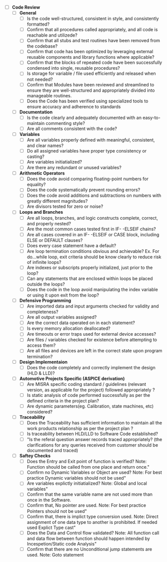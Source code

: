 - [ ] **Code Review**
  - [ ] **General**
    - [ ] Is the code well-structured, consistent in style, and consistently formatted?
    - [ ] Confirm that all procedures called appropriately, and all code is reachable and utilizede?
    - [ ] Confirm that all stubs and test routines have been removed from the codebase?
    - [ ] Confirm that code has been optimized by leveraging external reusable components and library functions where applicable?
    - [ ] Confirm that the blocks of repeated code have been successfully condensed into single, reusable procedures?
    - [ ] Is storage for variable  / file used efficiently  and released when not needed?
    - [ ] Confirm that Modules have been reviewed and streamlined to ensure they are well-structured and appropriately divided into manageable routines.
    - [ ] Does the Code has been verified using specialized tools to ensure accuracy and adherence to standards
  - [ ] **Documentation**
    - [ ] Is the code clearly and adequately documented with an easy-to-maintain commenting style?
    - [ ] Are all comments consistent with the code?
  - [ ] **Variables**
    - [ ] Are all variables properly defined with meaningful, consistent, and clear names?
    - [ ] Do all assigned variables have proper type consistency or casting?
    - [ ] Are variables initiatialized?
    - [ ] Are there any redundant or unused variables?
  - [ ] **Arithmetic Operators**
    - [ ] Does the code avoid comparing floating-point numbers for equality?
    - [ ] Does the code systematically prevent rounding errors?
    - [ ] Does the code avoid additions and subtractions on numbers with greatly different magnitudes?
    - [ ] Are divisors tested for zero or noise?
  - [ ] **Loops and Branches**
    - [ ] Are all loops, branches, and logic constructs complete, correct, and properly nested?
    - [ ] Are the most common cases tested first in IF- -ELSEIF chains?
    - [ ] Are all cases covered in an IF- -ELSEIF or CASE block, including ELSE or DEFAULT clauses?
    - [ ] Does every case statement have a default?
    - [ ] Are loop termination conditions obvious and achievable? Ex. For do…while loop, exit criteria should be know clearly to reduce risk of infinite loops?
    - [ ] Are indexes or subscripts properly initialized, just prior to the loop?
    - [ ] Can any statements that are enclosed within loops be placed outside the loops?
    - [ ] Does the code in the loop avoid manipulating the index variable or using it upon exit from the loop?
  - [ ] **Defensive Programming**
    - [ ]  Are imported data and input arguments checked for validity and completeness?
    - [ ]  Are all output variables assigned?
    - [ ]  Are the correct data operated on in each statement?
    - [ ]  Is every memory allocation deallocated?
    - [ ]  Are timeouts or error traps used for external device accesses?
    - [ ]  Are files / variables checked for existence before attempting to access them?
    - [ ]  Are all files and devices are left in the correct state upon program termination?
  - [ ] **Design Implementaion**
    - [ ] Does the code completely and correctly implement the design (HLD & LLD)?
  - [ ] **Automotive Projects Specific (ASPICE derivation)**
    - [ ] Are MISRA specific coding standard / guidelines (relevant version, as applicable for the project) followed appropriately ?
    - [ ] Is static analysis of code performed successfully as per the defined criteria in the project plan?
    - [ ] Are dynamic parameters(eg. Calibration, state machines, etc) considered?
  - [ ] **Traceability**
    - [ ] Does the Traceability has sufficient information to maintain all the work products relationship as per the project plan ?
    - [ ] Is traceability between HLD/LLD to Software Code established?
    - [ ] "Is the referal  question answer records traced appropriately? 
          (the clarifications for any queries received from customer should be documented and traced)
  - [ ] **Saftey Checks**
    - [ ] Does the Entry and Exit point of function is verified?
          Note: Function should be called from one place and return once."
    - [ ] Confirm no Dynamic Variables or Object are used?
          Note: For best practice Dynamic variables should not be used"
    - [ ] Are variables explictly initiatialized?
          Note: Global and local variables"
    - [ ] Confirm that the same variable name are not used more than once in the Software.
    - [ ] Confirm that, No pointer are used.
          Note: For best practice Pointers should not be used"
    - [ ] Confirm that, there is implict type conversion used.
          Note: Direct assignment of one data type to another is prohibited. If needed used Explict Type cast"
    - [ ] Does the Data and Control flow validated?
          Note: All function call and data flow between function should happen intended by Incespetion/Static code Analysis"
    - [ ] Confirm that there are no Unconditional jump statements are used.
          Note: Goto statement
